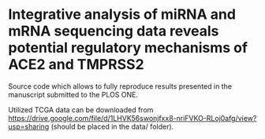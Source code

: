 # Integrative analysis of miRNA and mRNA sequencing data reveals potential regulatory mechanisms of ACE2 and TMPRSS2

Source code which allows to fully reproduce results presented in the manuscript submitted to the PLOS ONE.

Utilized TCGA data can be downloaded from https://drive.google.com/file/d/1LHVK56swonjfxx8-nriFVKO-RLoj0afg/view?usp=sharing (should be placed in the data/ folder).
